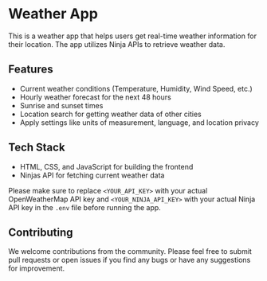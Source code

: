# Weather App

This is a weather app that helps users get real-time weather information for their location. The app utilizes Ninja APIs to retrieve weather data.

## Features

- Current weather conditions (Temperature, Humidity, Wind Speed, etc.)
- Hourly weather forecast for the next 48 hours
- Sunrise and sunset times
- Location search for getting weather data of other cities
- Apply settings like units of measurement, language, and location privacy

## Tech Stack

- HTML, CSS, and JavaScript for building the frontend
- Ninjas API for fetching current weather data

Please make sure to replace `<YOUR_API_KEY>` with your actual OpenWeatherMap API key and `<YOUR_NINJA_API_KEY>` with your actual Ninja API key in the `.env` file before running the app.

## Contributing

We welcome contributions from the community. Please feel free to submit pull requests or open issues if you find any bugs or have any suggestions for improvement.
